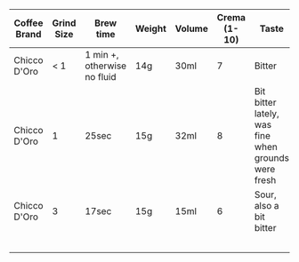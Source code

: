 | Coffee Brand | Grind Size | Brew time                   | Weight | Volume | Crema (1-10) | Taste                                               | Notes                                                 |
| ------------ | ---------- | --------------------------- | ------ | ------ | ------------ | --------------------------------------------------- | ----------------------------------------------------- |
| Chicco D'Oro | < 1        | 1 min +, otherwise no fluid | 14g    | 30ml   | 7            | Bitter                                              | Took too long to brew                                 |
| Chicco D'Oro | 1          | 25sec                       | 15g    | 32ml   | 8            | Bit bitter lately, was fine when grounds were fresh | Quite okay in the beginning, now becoming more bitter |
| Chicco D'Oro | 3          | 17sec                       | 15g    | 15ml   | 6            | Sour, also a bit bitter                             | Need to extract more                                  |
|              |            |                             |        |        |              |                                                     |                                                       |
|              |            |                             |        |        |              |                                                     |                                                       |
|              |            |                             |        |        |              |                                                     |                                                       |
|              |            |                             |        |        |              |                                                     |                                                       |
|              |            |                             |        |        |              |                                                     |                                                       |